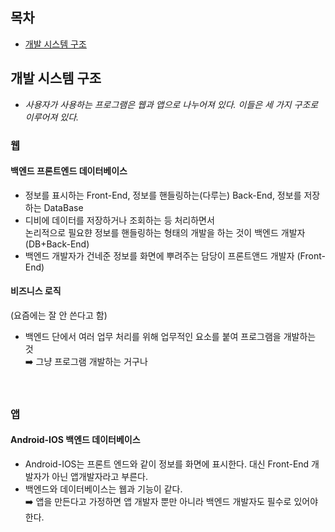 ## 목차
- [개발 시스템 구조](https://github.com/heeJin000/TIL/blob/main/IT%EC%A7%80%EC%8B%9D/%EA%B0%9C%EB%B0%9C%EC%8B%9C%EC%8A%A4%ED%85%9C%EA%B5%AC%EC%A1%B0.md#%EA%B0%9C%EB%B0%9C-%EC%8B%9C%EC%8A%A4%ED%85%9C-%EA%B5%AC%EC%A1%B0)


## 개발 시스템 구조
- *사용자가 사용하는 프로그램은 웹과 앱으로 나누어져 있다. 이들은 세 가지 구조로 이루어져 있다.*  
### 웹
#### 백엔드 프론트엔드 데이터베이스
+ 정보를 표시하는 Front-End, 정보를 핸들링하는(다루는) Back-End, 정보를 저장하는 DataBase 
+ 디비에 데이터를 저장하거나 조회하는 등 처리하면서  
 논리적으로 필요햔 정보를 핸들링하는 형태의 개발을 하는 것이 백엔드 개발자 (DB+Back-End)
+ 백엔드 개발자가 건네준 정보를 화면에 뿌려주는 담당이 프론트앤드 개발자 (Front-End)

#### 비즈니스 로직 
(요즘에는 잘 안 쓴다고 함)
- 백엔드 단에서 여러 업무 처리를 위해 업무적인 요소를 붙여 프로그램을 개발하는 것  
  ➡️ 그냥 프로그램 개발하는 거구나  
<br><br>

### 앱
#### Android-IOS 백엔드 데이터베이스
- Android-IOS는 프론트 엔드와 같이 정보를 화면에 표시한다. 대신 Front-End 개발자가 아닌 앱개발자라고 부른다.
- 백엔드와 데이터베이스는 웹과 기능이 같다.  
➡️ 앱을 만든다고 가정하면 앱 개발자 뿐만 아니라 백엔드 개발자도 필수로 있어야 한다.








